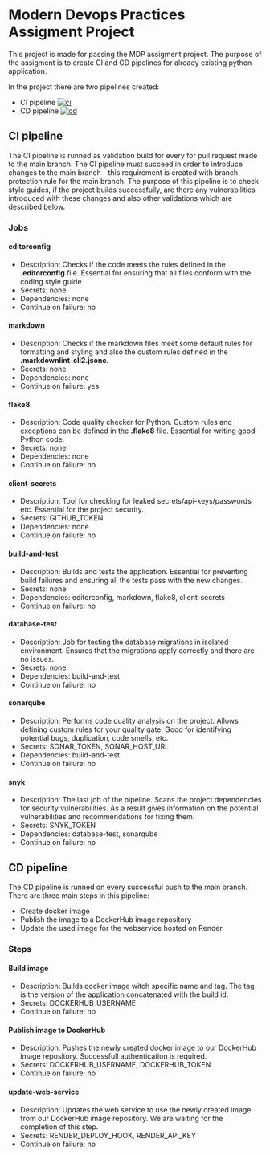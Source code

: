 # Modern Devops Practices Assigment Project

This project is made for passing the MDP assigment project. The purpose of the assigment is to create CI and CD pipelines for already existing python application.

In the project there are two pipelines created:

- CI pipeline [![ci](https://github.com/GeorgiTerziev02/MDP_Project_FMI/actions/workflows/ci.yml/badge.svg)](https://github.com/GeorgiTerziev02/MDP_Project_FMI/actions/workflows/ci.yml)
- CD pipeline [![cd](https://github.com/GeorgiTerziev02/MDP_Project_FMI/actions/workflows/cd.yml/badge.svg)](https://github.com/GeorgiTerziev02/MDP_Project_FMI/actions/workflows/cd.yml)

## CI pipeline

The CI pipeline is runned as validation build for every for pull request made to the main branch.
The CI pipeline must succeed in order to introduce changes to the main branch - this requirement is created with branch protection rule for the main branch.
The purpose of this pipeline is to check style guides, if the project builds successfully, are there any vulnerabilities introduced with these changes and also other validations which are described below.

### Jobs

#### editorconfig

- Description: Checks if the code meets the rules defined in the **.editorconfig** file. Essential for ensuring that all files conform with the coding style guide
- Secrets: none
- Dependencies: none
- Continue on failure: no

#### markdown

- Description: Checks if the markdown files meet some default rules for formatting and styling and also the custom rules defined in the **.markdownlint-cli2.jsonc**.
- Secrets: none
- Dependencies: none
- Continue on failure: yes

#### flake8

- Description: Code quality checker for Python. Custom rules and exceptions can be defined in the **.flake8** file. Essential for writing good Python code.
- Secrets: none
- Dependencies: none
- Continue on failure: no

#### client-secrets

- Description: Tool for checking for leaked secrets/api-keys/passwords etc. Essential for the project security.
- Secrets: GITHUB_TOKEN
- Dependencies: none
- Continue on failure: no

#### build-and-test

- Description: Builds and tests the application. Essential for preventing build failures and ensuring all the tests pass with the new changes.
- Secrets: none
- Dependencies: editorconfig, markdown, flake8, client-secrets
- Continue on failure: no

#### database-test

- Description: Job for testing the database migrations in isolated environment. Ensures that the migrations apply correctly and there are no issues.
- Secrets: none
- Dependencies: build-and-test
- Continue on failure: no

#### sonarqube

- Description: Performs code quality analysis on the project. Allows defining custom rules for your quality gate. Good for identifying potential bugs, duplication, code smells, etc.
- Secrets: SONAR_TOKEN, SONAR_HOST_URL
- Dependencies: build-and-test
- Continue on failure: no

#### snyk

- Description: The last job of the pipeline. Scans the project dependencies for security vulnerabilities. As a result gives information on the potential vulnerabilities and recommendations for fixing them.
- Secrets: SNYK_TOKEN
- Dependencies: database-test, sonarqube
- Continue on failure: no

## CD pipeline

The CD pipeline is runned on every successful push to the main branch.
There are three main steps in this pipeline:

- Create docker image
- Publish the image to a DockerHub image repository
- Update the used image for the webservice hosted on Render.

### Steps

#### Build image

- Description: Builds docker image witch specific name and tag. The tag is the version of the application concatenated with the build id.
- Secrets: DOCKERHUB_USERNAME
- Continue on failure: no

#### Publish image to DockerHub

- Description: Pushes the newly created docker image to our DockerHub image repository. Successfull authentication is required.
- Secrets: DOCKERHUB_USERNAME, DOCKERHUB_TOKEN
- Continue on failure: no

#### update-web-service

- Description: Updates the web service to use the newly created image from our DockerHub image repository. We are waiting for the completion of this step.
- Secrets: RENDER_DEPLOY_HOOK, RENDER_API_KEY
- Continue on failure: no
